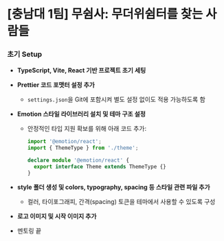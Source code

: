 # [충남대 1팀] 무쉼사: 무더위쉼터를 찾는 사람들

### 초기 Setup

- **TypeScript, Vite, React 기반 프로젝트 초기 세팅**
- **Prettier 코드 포맷터 설정 추가**
  - `settings.json`을 Git에 포함시켜 별도 설정 없이도 적용 가능하도록 함
- **Emotion 스타일 라이브러리 설치 및 테마 구조 설정**
  - 안정적인 타입 지원 확보를 위해 아래 코드 추가:

    ```ts
    import '@emotion/react';
    import { ThemeType } from './theme';

    declare module '@emotion/react' {
      export interface Theme extends ThemeType {}
    }
    ```

- **style 폴더 생성 및 colors, typography, spacing 등 스타일 관련 파일 추가**
  - 컬러, 타이포그래피, 간격(spacing) 토큰을 테마에서 사용할 수 있도록 구성
- **로고 이미지 및 시작 이미지 추가**
- 멘토링 끝 
